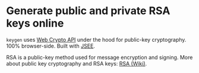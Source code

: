 # Generate public and private RSA keys online

`keygen` uses [Web Crypto API](https://developer.mozilla.org/en-US/docs/Web/API/Web_Crypto_API) under the hood for public-key cryptography. 
100% browser-side. Built with [JSEE](https://jsee.org).

RSA is a public-key method used for message encryption and signing. More about public key cryptography and RSA keys: [RSA (Wiki)](https://en.wikipedia.org/wiki/RSA_(cryptosystem)).




